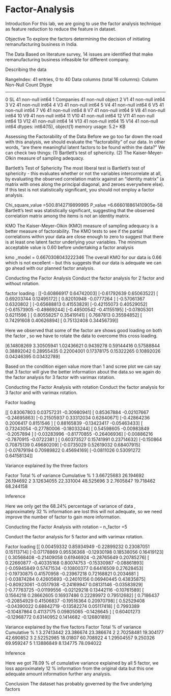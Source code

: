 # Factor-Analysis

Introduction 
For this lab, we are going to use the factor analysis technique as feature reduction to reduce the feature in dataset.

Objective
To explore the factors determining the decision of initiating remanufacturing business in India.

The Data
Based on literature survey, 14 issues are identified that make remanufacturing business infeasible for different company.

Describing the data

RangeIndex: 41 entries, 0 to 40
Data columns (total 16 columns):
 Column     Non-Null Count  Dtype 
---  ------     --------------  ----- 
 0   SL         41 non-null     int64 
 1   Companies  41 non-null     object
 2   V1         41 non-null     int64 
 3   V2         41 non-null     int64 
 4   V3         41 non-null     int64 
 5   V4         41 non-null     int64 
 6   V5         41 non-null     int64 
 7   V6         41 non-null     int64 
 8   V7         41 non-null     int64 
 9   V8         41 non-null     int64 
 10  V9         41 non-null     int64 
 11  V10        41 non-null     int64 
 12  V11        41 non-null     int64 
 13  V12        41 non-null     int64 
 14  V13        41 non-null     int64 
 15  V14        41 non-null     int64 
dtypes: int64(15), object(1)
memory usage: 5.2+ KB
 

Assessing the Factorability of the Data
Before we go too far down the road with this analysis, we should evaluate the “factorability” of our data. In other words, “are there meaningful latent factors to be found within the data?” We can check two things: 
(1) Bartlett’s test of sphericity. 
(2) The Kaiser-Meyer-Olkin measure of sampling adequacy.

Bartlett’s Test of Sphericity
The most liberal test is Bartlett’s test of sphericity - this evaluates whether or not the variables intercorrelate at all, by evaluating the observed correlation matrix against an “identity matrix” (a matrix with ones along the principal diagonal, and zeroes everywhere else). If this test is not statistically significant, you should not employ a factor analysis.

Chi_square_value =500.8142719899995 
P_value 	    =6.666018861410905e-58
Bartlett’s test was statistically significant, suggesting that the observed correlation matrix among the items is not an identity matrix.

KMO
The Kaiser-Meyer-Olkin (KMO) measure of sampling adequacy is a better measure of factorability. The KMO tests to see if the partial correlations within your data are close enough to zero to suggest that there is at least one latent factor underlying your variables. The minimum acceptable value is 0.60 before undertaking a factor analysis

kmo _model = 0.6670308043222346
The overall KMO for our data is 0.66 which is not excellent – but this suggests that our data is adequate we can go ahead with our planned factor analysis.

Conducting the Factor Analysis
Conduct the factor analysis for 2 factor and without rotation.

factor loading :
[[-0.60866917  	0.64742003]
 [-0.61792639  	0.65063522]
 [ 0.69203744  	0.12495172]
 [ 0.82010948 	-0.0777264 ]
 [-0.57061367  	0.6320802 ]
 [-0.65688813  	0.41553829]
 [-0.42155073  	0.40529052]
 [-0.61573905 	-0.49869244]
 [-0.48500542 	-0.41155195]
 [-0.07805301  	0.6211596 ]
 [ 0.80558257  	0.35419141]
 [ 0.7687813   	0.35594852]
 [ 0.74291608  	0.40626894]
 [ 0.75132408  	0.34456739]]

Here we observed that some of the factor are shows good loading on both the factor , so we have to rotate the  data to overcome this cross loading.



[6.14808269 3.30505941 1.02436621 0.9439278  0.59144416 0.57588844
0.38892042 0.28955435 0.22004001 0.17378175 0.15322265 0.10892026
0.04246395 0.03432789]
 
Based on the condition eigen value more than 1  and scree plot we can say that 3 factor will give the better information about the data.so we again do the factor analysis for 3 factor with varimax rotation.

Conducting the Factor Analysis with rotation
Conduct the factor analysis for 3 factor and with varimax rotation.
	

Factor loading 

[[ 0.83067803 	 0.03757231 	-0.30980941]
 [ 0.85367884	 -0.02107667 	-0.24695863]
 [-0.21505937 	 0.33312034 	 0.62840671]
 [-0.42864236 	 0.2006417  	 0.8151546 ]
 [ 0.88165839 	-0.13423417	 -0.05463433]
 [ 0.73243054	 -0.27780006 	-0.18033244]
 [ 0.54598605	 -0.00983849 	-0.2057894 ]
 [-0.03283996	 -0.81770855	 -0.26406936]
 [-0.00886216 	-0.7870915  	-0.0722381 ]
 [ 0.60373527  	0.15741991  	0.23714632]
 [-0.150864    	0.70875139  	0.49680209]
 [-0.0735029   	0.52619032  	0.68407915]
 [-0.07879194  	0.70989822  	0.45694169]
 [-0.0811026   	0.53091272  	0.64158134]]

Variance explained by the three factors

Factor	Total	% of variance	Cumulative %
1	3.66725683	26.194692	26.194692
2	3.12634055	22.331004	48.525696
3	2.7605847	19.718462	68.244158

Inference 

Here we only get the 68.24% percentage of variance of data , approximately 32 % information are lost this will not adequate, so we need improve the number of factor to gain more information. 


Conducting the Factor Analysis with rotation – n_factor =5

Conduct the factor analysis for 5 factor and with varimax rotation.


Factor loading 
[[ 0.00459332  0.85934949 -0.22899232  0.23087051  0.15113714]
 [-0.07178869  0.95536368 -0.12930198  0.18538056  0.16419123]
 [ 0.30568408 -0.21409058  0.61946924 -0.28765649  0.20785276]
 [ 0.22660877 -0.40335168  0.80074753 -0.15330987 -0.08861893]
 [-0.05945849  0.57471534 -0.10800377  0.64416509  0.27628453]
 [-0.19730875  0.41570958 -0.23967218  0.72168821  0.2034681 ]
 [-0.03874284  0.42605693 -0.24010156  0.06940445  0.43835875]
 [-0.80923061 -0.0517938  -0.24169947  0.08131146 -0.03583929]
 [-0.77763725 -0.01199556 -0.02129218  0.13442116 -0.10761589]
 [ 0.1564218   0.28662605  0.16937486  0.22289972  0.79512682]
 [ 0.7186437  -0.20854929  0.41506837 -0.19516364  0.20970798]
 [ 0.52529408 -0.04390022  0.68842719 -0.13582274  0.05117418]
 [ 0.7993389  -0.10487864  0.41137175  0.09805065 -0.1426645 ]
 [ 0.60401273 -0.12968772  0.63140952  0.1414682  -0.12680189]]

Variance explained by the five factors
Factor	Total	% of variance	Cumulative %
1	3.27413442 	23.386674 	23.386674 
2	2.70258481	19.304177	42.690852
3	2.52252985	18.01807	60.708922
4	1.29504557	9.250326	69.959247
5	1.13886849	8.134775	78.094022



Inference 

Here we got 78.09 % of cumulative variance explained by all 5 factor, we loss approximately 12 % information from the original data but this one adequate amount information further any analysis.


Conclusion 
The dataset has probably governed by the five underlying factors
